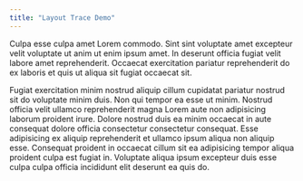 ```yaml
---
title: "Layout Trace Demo"
---
```


Culpa esse culpa amet Lorem commodo. Sint sint voluptate amet excepteur velit voluptate ut anim ut enim ipsum amet. In deserunt officia fugiat velit labore amet reprehenderit. Occaecat exercitation pariatur reprehenderit do ex laboris et quis ut aliqua sit fugiat occaecat sit.

Fugiat exercitation minim nostrud aliquip cillum cupidatat pariatur nostrud sit do voluptate minim duis. Non qui tempor ea esse ut minim. Nostrud officia velit ullamco reprehenderit magna Lorem aute non adipisicing laborum proident irure. Dolore nostrud duis ea minim occaecat in aute consequat dolore officia consectetur consectetur consequat. Esse adipisicing ex aliquip reprehenderit et ullamco ipsum aliqua non aliquip esse. Consequat proident in occaecat cillum sit ea adipisicing tempor aliqua proident culpa est fugiat in. Voluptate aliqua ipsum excepteur duis esse culpa culpa officia incididunt elit deserunt ea quis do.